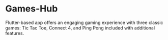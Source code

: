 # Games-Hub
Flutter-based app offers an engaging gaming experience with three classic games: Tic Tac Toe, Connect 4, and Ping Pong included with additional features.
